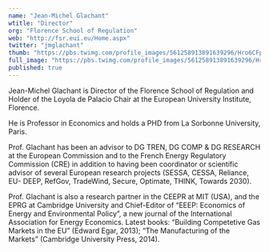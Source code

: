 ```yaml
---
name: "Jean-Michel Glachant"
wtitle: "Director"
org: "Florence School of Regulation"
web: "http://fsr.eui.eu/Home.aspx"
twitter: "jmglachant"
thumb: "https://pbs.twimg.com/profile_images/561258913891639296/Hro6CFpW.jpeg"
full_image: "https://pbs.twimg.com/profile_images/561258913891639296/Hro6CFpW.jpeg"
published: true
---
```


Jean-Michel Glachant is Director of the Florence School of Regulation and Holder of the Loyola de Palacio Chair at the European University Institute, Florence.

He is Professor in Economics and holds a PHD from La Sorbonne University, Paris. 

Prof. Glachant has been an advisor to DG TREN, DG COMP & DG RESEARCH at the European Commission and to the French Energy Regulatory Commission (CRE) in addition to having been coordinator or scientific advisor of several European research projects (SESSA, CESSA, Reliance, EU- DEEP, RefGov, TradeWind, Secure, Optimate, THINK, Towards 2030).

Prof. Glachant is also a research partner in the CEEPR at MIT (USA), and the EPRG at Cambridge University and Chief-Editor of “EEEP: Economics of Energy and Environmental Policy”, a new journal of the International Association for Energy Economics. Latest books: “Building Competetive Gas Markets in the EU” (Edward Egar, 2013); “The Manufacturing of the Markets” (Cambridge University Press, 2014).